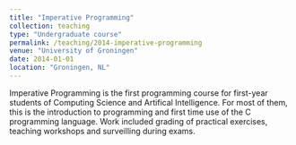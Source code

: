 ```yaml
---
title: "Imperative Programming"
collection: teaching
type: "Undergraduate course"
permalink: /teaching/2014-imperative-programming
venue: "University of Groningen"
date: 2014-01-01
location: "Groningen, NL"
---
```


Imperative Programming is the first programming course for first-year students of Computing Science and Artifical Intelligence. For most of them, this is the introduction to programming and first time use of the C programming language. Work included grading of practical exercises, teaching workshops and surveilling during exams.

